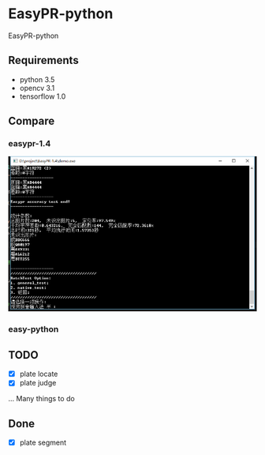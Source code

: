 # EasyPR-python
EasyPR-python
## Requirements
* python 3.5
* opencv 3.1
* tensorflow 1.0

## Compare
### easypr-1.4
![performance](pic/easypr_1.4.png)
### easy-python

## TODO
- [x] plate locate
- [x] plate judge

...
Many things to do
## Done
- [x] plate segment

